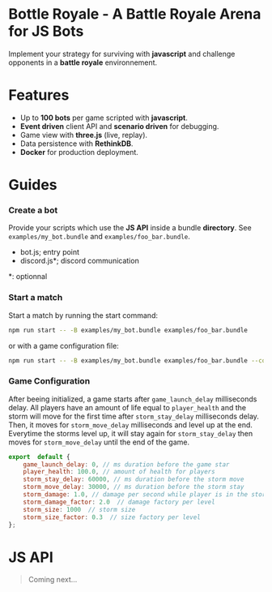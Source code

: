 # Bottle Royale - A Battle Royale Arena for JS Bots

Implement your strategy for surviving with **javascript** and challenge opponents in a **battle royale** environnement.

# Features
- Up to **100 bots** per game scripted with **javascript**.
- **Event driven** client API and **scenario driven** for debugging.
- Game view with **three.js** (live, replay).
- Data persistence with **RethinkDB**.
- **Docker** for production deployment.

# Guides
### Create a bot

Provide your scripts which use the **JS API** inside a bundle **directory**. See `examples/my_bot.bundle` and `examples/foo_bar.bundle`.
- bot.js; entry point
- discord.js*; discord communication

*: optionnal

### Start a match
Start a match by running the start command:
```sh
npm run start -- -B examples/my_bot.bundle examples/foo_bar.bundle
```
or with a game configuration file:
```sh
npm run start -- -B examples/my_bot.bundle examples/foo_bar.bundle --config game.config.js
```

### Game Configuration

After beeing initialized, a game starts after `game_launch_delay` milliseconds delay. All players have an amount of life equal to `player_health` and the storm will move for the first time after `storm_stay_delay` milliseconds delay. Then, it moves for `storm_move_delay` milliseconds and level up at the end. Everytime the storms level up, it will stay again for `storm_stay_delay` then moves for `storm_move_delay` until the end of the game.

```javascript
export  default {
	game_launch_delay: 0, // ms duration before the game star
	player_health: 100.0, // amount of health for players
	storm_stay_delay: 60000, // ms duration before the storm move
	storm_move_delay: 30000, // ms duration before the storm stay
	storm_damage: 1.0, // damage per second while player is in the storm
	storm_damage_factor: 2.0  // damage factory per level
	storm_size: 1000  // storm size
	storm_size_factor: 0.3  // size factory per level
};
```
# JS API
> Coming next...